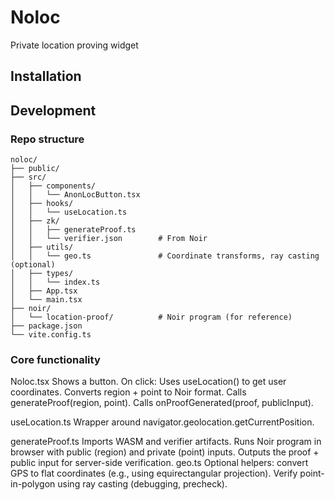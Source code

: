 # Noloc
Private location proving widget

## Installation

## Development
### Repo structure
```
noloc/
├── public/
├── src/
│   ├── components/
│   │   └── AnonLocButton.tsx
│   ├── hooks/
│   │   └── useLocation.ts
│   ├── zk/
│   │   ├── generateProof.ts
│   │   └── verifier.json        # From Noir
│   ├── utils/
│   │   └── geo.ts               # Coordinate transforms, ray casting (optional)
│   ├── types/
│   │   └── index.ts
│   ├── App.tsx
│   └── main.tsx
├── noir/
│   └── location-proof/          # Noir program (for reference)
├── package.json
└── vite.config.ts
```

### Core functionality
Noloc.tsx
    Shows a button.
    On click:
        Uses useLocation() to get user coordinates.
        Converts region + point to Noir format.
        Calls generateProof(region, point).
        Calls onProofGenerated(proof, publicInput).

useLocation.ts
    Wrapper around navigator.geolocation.getCurrentPosition.

generateProof.ts
    Imports WASM and verifier artifacts.
    Runs Noir program in browser with public (region) and private (point) inputs.
    Outputs the proof + public input for server-side verification.
geo.ts
    Optional helpers: convert GPS to flat coordinates (e.g., using equirectangular projection).
    Verify point-in-polygon using ray casting (debugging, precheck).
